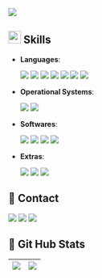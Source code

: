 ![](https://komarev.com/ghpvc/?username=tr4jado&color=blue)

## <img src="https://media2.giphy.com/media/QssGEmpkyEOhBCb7e1/giphy.gif?cid=ecf05e47a0n3gi1bfqntqmob8g9aid1oyj2wr3ds3mg700bl&rid=giphy.gif" width ="25"><b> Skills</b>

- **Languages**:

  ![](https://img.shields.io/badge/java-00000F?style=for-the-badge&logo=oracle&logoColor=2CA5E0)
  ![](https://img.shields.io/badge/python-00000F?style=for-the-badge&logo=python&logoColor=2CA5E0)
  ![](https://img.shields.io/badge/lua-00000F?style=for-the-badge&logo=lua&logoColor=2CA5E0)
  ![](https://img.shields.io/badge/json-00000F?style=for-the-badge&logo=json&logoColor=2CA5E0)
  ![](https://img.shields.io/badge/figma-00000F?style=for-the-badge&logo=figma&logoColor=2CA5E0)
  ![](https://img.shields.io/badge/sqlite-00000F?style=for-the-badge&logo=sqlite&logoColor=2CA5E0)
  ![](https://img.shields.io/badge/mysql-00000F?style=for-the-badge&logo=mysql&logoColor=2CA5E0)

- **Operational Systems**:

  ![](https://img.shields.io/badge/windows-00000F?style=for-the-badge&logo=windows&logoColor=2CA5E0)
  ![](https://img.shields.io/badge/linux-00000F?style=for-the-badge&logo=linux&logoColor=2CA5E0)

- **Softwares**:

  ![](https://img.shields.io/badge/git-00000F.svg?style=for-the-badge&logo=gitforwindows&logoColor=2CA5E0)
  ![](https://img.shields.io/badge/github-00000F.svg?style=for-the-badge&logo=github&logoColor=2CA5E0)
  ![](https://img.shields.io/badge/visual%20studio%20code-00000F.svg?style=for-the-badge&logo=vscode&logoColor=2CA5E0)
  ![](https://img.shields.io/badge/intellij%20idea-00000F.svg?style=for-the-badge&logo=intellijidea&logoColor=2CA5E0)

- **Extras**:

  ![](https://img.shields.io/badge/nodejs-00000F?style=for-the-badge&logo=npm&logoColor=2CA5E0)
  ![](https://img.shields.io/badge/cmd-00000F?style=for-the-badge&logo=educative&logoColor=2CA5E0)
  ![](https://img.shields.io/badge/powershell-00000F?style=for-the-badge&logo=gnometerminal&logoColor=2CA5E0)

 ## 📶 Contact
  [![](https://img.shields.io/badge/discord-000?style=for-the-badge&logo=discord&logoColor=2CA5E0)](https://https://discord.com/channels/@tr4jado/)
  [![](https://img.shields.io/badge/instagram-000?style=for-the-badge&logo=instagram&logoColor=2CA5E0)](https://www.instagram.com/rfzn021_/)
  [![](https://img.shields.io/badge/gmail-000?style=for-the-badge&logo=gmail&logoColor=2CA5E0)](fael.marinho7@gmail.com)

 ## 🎯 Git Hub Stats
  | ![](http://github-profile-summary-cards.vercel.app/api/cards/profile-details?username=tr4jado&theme=github_dark) | ![](http://github-profile-summary-cards.vercel.app/api/cards/stats?username=tr4jado&theme=github_dark) |
| :-: | :-: |
